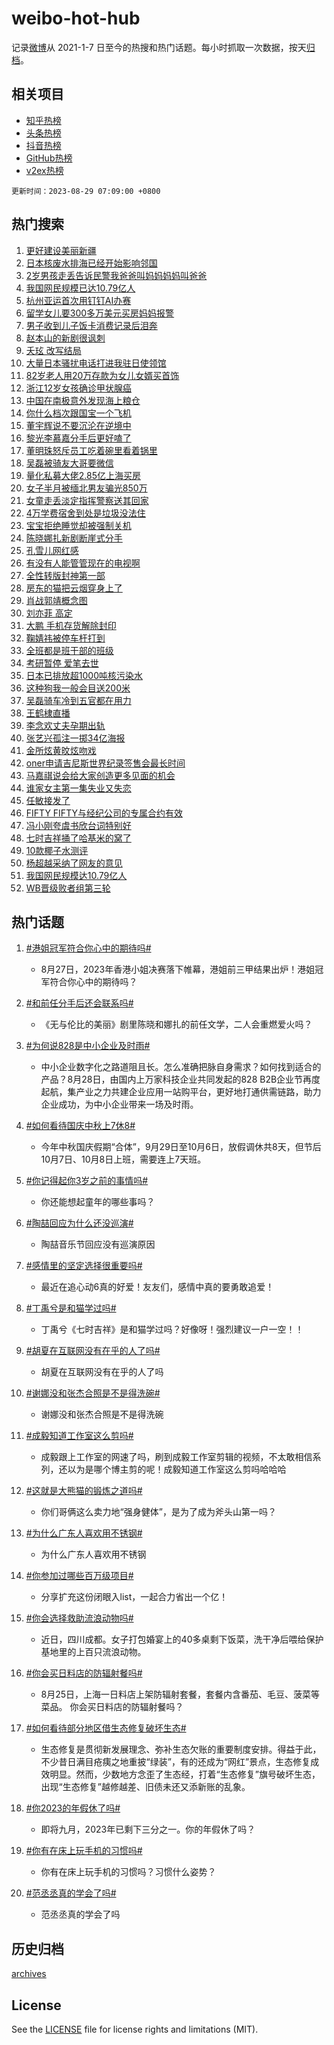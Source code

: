 # weibo-hot-hub

记录[微博](https://www.weibo.com)从 2021-1-7 日至今的热搜和热门话题。每小时抓取一次数据，按天[归档](archives)。

## 相关项目

- [知乎热榜](https://github.com/lonnyzhang423/zhihu-hot-hub)
- [头条热榜](https://github.com/lonnyzhang423/toutiao-hot-hub)
- [抖音热榜](https://github.com/lonnyzhang423/douyin-hot-hub)
- [GitHub热榜](https://github.com/lonnyzhang423/github-hot-hub)
- [v2ex热榜](https://github.com/lonnyzhang423/v2ex-hot-hub)


`更新时间：2023-08-29 07:09:00 +0800`

## 热门搜索

1. [更好建设美丽新疆](https://m.weibo.cn/search?containerid=100103type%3D1%26t%3D10%26q%3D%23%E6%9B%B4%E5%A5%BD%E5%BB%BA%E8%AE%BE%E7%BE%8E%E4%B8%BD%E6%96%B0%E7%96%86%23&stream_entry_id=51&isnewpage=1&extparam=seat%3D1%26pos%3D0%26c_type%3D51%26dgr%3D0%26cate%3D10103%26stream_entry_id%3D51%26filter_type%3Drealtimehot%26display_time%3D1693264139%26pre_seqid%3D16932641392670816583&luicode=10000011&lfid=106003type%253D25%2526t%253D3%2526disable_hot%253D1%2526filter_type%253Drealtimehot)
1. [日本核废水排海已经开始影响邻国](https://m.weibo.cn/search?containerid=100103type%3D1%26t%3D10%26q%3D%23%E6%97%A5%E6%9C%AC%E6%A0%B8%E5%BA%9F%E6%B0%B4%E6%8E%92%E6%B5%B7%E5%B7%B2%E7%BB%8F%E5%BC%80%E5%A7%8B%E5%BD%B1%E5%93%8D%E9%82%BB%E5%9B%BD%23&stream_entry_id=31&isnewpage=1&extparam=seat%3D1%26filter_type%3Drealtimehot%26c_type%3D31%26stream_entry_id%3D31%26pos%3D0%26realpos%3D1%26dgr%3D0%26band_rank%3D1%26lcate%3D5001%26flag%3D2%26q%3D%2523%25E6%2597%25A5%25E6%259C%25AC%25E6%25A0%25B8%25E5%25BA%259F%25E6%25B0%25B4%25E6%258E%2592%25E6%25B5%25B7%25E5%25B7%25B2%25E7%25BB%258F%25E5%25BC%2580%25E5%25A7%258B%25E5%25BD%25B1%25E5%2593%258D%25E9%2582%25BB%25E5%259B%25BD%2523%26cate%3D5001%26display_time%3D1693264139%26pre_seqid%3D16932641392670816583&luicode=10000011&lfid=106003type%253D25%2526t%253D3%2526disable_hot%253D1%2526filter_type%253Drealtimehot)
1. [2岁男孩走丢告诉民警我爸爸叫妈妈妈妈叫爸爸](https://m.weibo.cn/search?containerid=100103type%3D1%26t%3D10%26q%3D%232%E5%B2%81%E7%94%B7%E5%AD%A9%E8%B5%B0%E4%B8%A2%E5%91%8A%E8%AF%89%E6%B0%91%E8%AD%A6%E6%88%91%E7%88%B8%E7%88%B8%E5%8F%AB%E5%A6%88%E5%A6%88%E5%A6%88%E5%A6%88%E5%8F%AB%E7%88%B8%E7%88%B8%23&stream_entry_id=31&isnewpage=1&extparam=seat%3D1%26filter_type%3Drealtimehot%26c_type%3D31%26stream_entry_id%3D31%26pos%3D1%26realpos%3D2%26dgr%3D0%26band_rank%3D2%26lcate%3D5001%26flag%3D32768%26q%3D%25232%25E5%25B2%2581%25E7%2594%25B7%25E5%25AD%25A9%25E8%25B5%25B0%25E4%25B8%25A2%25E5%2591%258A%25E8%25AF%2589%25E6%25B0%2591%25E8%25AD%25A6%25E6%2588%2591%25E7%2588%25B8%25E7%2588%25B8%25E5%258F%25AB%25E5%25A6%2588%25E5%25A6%2588%25E5%25A6%2588%25E5%25A6%2588%25E5%258F%25AB%25E7%2588%25B8%25E7%2588%25B8%2523%26cate%3D5001%26display_time%3D1693264139%26pre_seqid%3D16932641392670816583&luicode=10000011&lfid=106003type%253D25%2526t%253D3%2526disable_hot%253D1%2526filter_type%253Drealtimehot)
1. [我国网民规模已达10.79亿人](https://m.weibo.cn/search?containerid=100103type%3D1%26t%3D10%26q%3D%23%E6%88%91%E5%9B%BD%E7%BD%91%E6%B0%91%E8%A7%84%E6%A8%A1%E5%B7%B2%E8%BE%BE10.79%E4%BA%BF%E4%BA%BA%23&stream_entry_id=31&isnewpage=1&extparam=seat%3D1%26filter_type%3Drealtimehot%26c_type%3D31%26stream_entry_id%3D31%26pos%3D2%26realpos%3D3%26dgr%3D0%26band_rank%3D3%26lcate%3D5001%26flag%3D0%26q%3D%2523%25E6%2588%2591%25E5%259B%25BD%25E7%25BD%2591%25E6%25B0%2591%25E8%25A7%2584%25E6%25A8%25A1%25E5%25B7%25B2%25E8%25BE%25BE10.79%25E4%25BA%25BF%25E4%25BA%25BA%2523%26cate%3D5001%26display_time%3D1693264139%26pre_seqid%3D16932641392670816583&luicode=10000011&lfid=106003type%253D25%2526t%253D3%2526disable_hot%253D1%2526filter_type%253Drealtimehot)
1. [杭州亚运首次用钉钉AI办赛](https://m.weibo.cn/search?containerid=100103type%3D1%26t%3D10%26q%3D%23%E6%9D%AD%E5%B7%9E%E4%BA%9A%E8%BF%90%E9%A6%96%E6%AC%A1%E7%94%A8%E9%92%89%E9%92%89AI%E5%8A%9E%E8%B5%9B%23&stream_entry_id=31&isnewpage=1&extparam=seat%3D1%26filter_type%3Drealtimehot%26adid%3D200772%26c_type%3D31%26stream_entry_id%3D31%26pos%3D3%26dgr%3D0%26q%3D%2523%25E6%259D%25AD%25E5%25B7%259E%25E4%25BA%259A%25E8%25BF%2590%25E9%25A6%2596%25E6%25AC%25A1%25E7%2594%25A8%25E9%2592%2589%25E9%2592%2589AI%25E5%258A%259E%25E8%25B5%259B%2523%26band_rank%3D4%26lcate%3D5001%26topic_ad%3D1%26is_ad_pos%3D1%26cate%3D5001%26display_time%3D1693264139%26pre_seqid%3D16932641392670816583&luicode=10000011&lfid=106003type%253D25%2526t%253D3%2526disable_hot%253D1%2526filter_type%253Drealtimehot)
1. [留学女儿要300多万美元买房妈妈报警](https://m.weibo.cn/search?containerid=100103type%3D1%26t%3D10%26q%3D%23%E7%95%99%E5%AD%A6%E5%A5%B3%E5%84%BF%E8%A6%81300%E5%A4%9A%E4%B8%87%E7%BE%8E%E5%85%83%E4%B9%B0%E6%88%BF%E5%A6%88%E5%A6%88%E6%8A%A5%E8%AD%A6%23&stream_entry_id=31&isnewpage=1&extparam=seat%3D1%26filter_type%3Drealtimehot%26c_type%3D31%26stream_entry_id%3D31%26pos%3D4%26realpos%3D4%26dgr%3D0%26band_rank%3D4%26lcate%3D5001%26flag%3D2%26q%3D%2523%25E7%2595%2599%25E5%25AD%25A6%25E5%25A5%25B3%25E5%2584%25BF%25E8%25A6%2581300%25E5%25A4%259A%25E4%25B8%2587%25E7%25BE%258E%25E5%2585%2583%25E4%25B9%25B0%25E6%2588%25BF%25E5%25A6%2588%25E5%25A6%2588%25E6%258A%25A5%25E8%25AD%25A6%2523%26cate%3D5001%26display_time%3D1693264139%26pre_seqid%3D16932641392670816583&luicode=10000011&lfid=106003type%253D25%2526t%253D3%2526disable_hot%253D1%2526filter_type%253Drealtimehot)
1. [男子收到儿子饭卡消费记录后泪奔](https://m.weibo.cn/search?containerid=100103type%3D1%26t%3D10%26q%3D%23%E7%94%B7%E5%AD%90%E6%94%B6%E5%88%B0%E5%84%BF%E5%AD%90%E9%A5%AD%E5%8D%A1%E6%B6%88%E8%B4%B9%E8%AE%B0%E5%BD%95%E5%90%8E%E6%B3%AA%E5%A5%94%23&stream_entry_id=31&isnewpage=1&extparam=seat%3D1%26filter_type%3Drealtimehot%26c_type%3D31%26stream_entry_id%3D31%26pos%3D5%26realpos%3D5%26dgr%3D0%26band_rank%3D5%26lcate%3D5001%26flag%3D32768%26q%3D%2523%25E7%2594%25B7%25E5%25AD%2590%25E6%2594%25B6%25E5%2588%25B0%25E5%2584%25BF%25E5%25AD%2590%25E9%25A5%25AD%25E5%258D%25A1%25E6%25B6%2588%25E8%25B4%25B9%25E8%25AE%25B0%25E5%25BD%2595%25E5%2590%258E%25E6%25B3%25AA%25E5%25A5%2594%2523%26cate%3D5001%26display_time%3D1693264139%26pre_seqid%3D16932641392670816583&luicode=10000011&lfid=106003type%253D25%2526t%253D3%2526disable_hot%253D1%2526filter_type%253Drealtimehot)
1. [赵本山的新剧很讽刺](https://m.weibo.cn/search?containerid=100103type%3D1%26t%3D10%26q%3D%23%E8%B5%B5%E6%9C%AC%E5%B1%B1%E7%9A%84%E6%96%B0%E5%89%A7%E5%BE%88%E8%AE%BD%E5%88%BA%23&stream_entry_id=31&isnewpage=1&extparam=seat%3D1%26filter_type%3Drealtimehot%26c_type%3D31%26stream_entry_id%3D31%26pos%3D6%26realpos%3D6%26dgr%3D0%26band_rank%3D6%26lcate%3D5001%26flag%3D2%26q%3D%2523%25E8%25B5%25B5%25E6%259C%25AC%25E5%25B1%25B1%25E7%259A%2584%25E6%2596%25B0%25E5%2589%25A7%25E5%25BE%2588%25E8%25AE%25BD%25E5%2588%25BA%2523%26cate%3D5001%26display_time%3D1693264139%26pre_seqid%3D16932641392670816583&luicode=10000011&lfid=106003type%253D25%2526t%253D3%2526disable_hot%253D1%2526filter_type%253Drealtimehot)
1. [夭玹 改写结局](https://m.weibo.cn/search?containerid=100103type%3D1%26t%3D10%26q%3D%E5%A4%AD%E7%8E%B9+%E6%94%B9%E5%86%99%E7%BB%93%E5%B1%80&stream_entry_id=31&isnewpage=1&extparam=seat%3D1%26filter_type%3Drealtimehot%26c_type%3D31%26stream_entry_id%3D31%26pos%3D7%26realpos%3D7%26dgr%3D0%26band_rank%3D7%26lcate%3D5001%26flag%3D2%26q%3D%25E5%25A4%25AD%25E7%258E%25B9%2520%25E6%2594%25B9%25E5%2586%2599%25E7%25BB%2593%25E5%25B1%2580%26cate%3D5001%26display_time%3D1693264139%26pre_seqid%3D16932641392670816583&luicode=10000011&lfid=106003type%253D25%2526t%253D3%2526disable_hot%253D1%2526filter_type%253Drealtimehot)
1. [大量日本骚扰电话打进我驻日使领馆](https://m.weibo.cn/search?containerid=100103type%3D1%26t%3D10%26q%3D%23%E5%A4%A7%E9%87%8F%E6%97%A5%E6%9C%AC%E9%AA%9A%E6%89%B0%E7%94%B5%E8%AF%9D%E6%89%93%E8%BF%9B%E6%88%91%E9%A9%BB%E6%97%A5%E4%BD%BF%E9%A2%86%E9%A6%86%23&stream_entry_id=31&isnewpage=1&extparam=seat%3D1%26filter_type%3Drealtimehot%26c_type%3D31%26stream_entry_id%3D31%26pos%3D8%26realpos%3D8%26dgr%3D0%26band_rank%3D8%26lcate%3D5001%26flag%3D16%26q%3D%2523%25E5%25A4%25A7%25E9%2587%258F%25E6%2597%25A5%25E6%259C%25AC%25E9%25AA%259A%25E6%2589%25B0%25E7%2594%25B5%25E8%25AF%259D%25E6%2589%2593%25E8%25BF%259B%25E6%2588%2591%25E9%25A9%25BB%25E6%2597%25A5%25E4%25BD%25BF%25E9%25A2%2586%25E9%25A6%2586%2523%26cate%3D5001%26display_time%3D1693264139%26pre_seqid%3D16932641392670816583&luicode=10000011&lfid=106003type%253D25%2526t%253D3%2526disable_hot%253D1%2526filter_type%253Drealtimehot)
1. [82岁老人用20万存款为女儿女婿买首饰](https://m.weibo.cn/search?containerid=100103type%3D1%26t%3D10%26q%3D%2382%E5%B2%81%E8%80%81%E4%BA%BA%E7%94%A820%E4%B8%87%E5%AD%98%E6%AC%BE%E4%B8%BA%E5%A5%B3%E5%84%BF%E5%A5%B3%E5%A9%BF%E4%B9%B0%E9%A6%96%E9%A5%B0%23&stream_entry_id=31&isnewpage=1&extparam=seat%3D1%26filter_type%3Drealtimehot%26c_type%3D31%26stream_entry_id%3D31%26pos%3D9%26realpos%3D9%26dgr%3D0%26band_rank%3D9%26lcate%3D5001%26flag%3D32768%26q%3D%252382%25E5%25B2%2581%25E8%2580%2581%25E4%25BA%25BA%25E7%2594%25A820%25E4%25B8%2587%25E5%25AD%2598%25E6%25AC%25BE%25E4%25B8%25BA%25E5%25A5%25B3%25E5%2584%25BF%25E5%25A5%25B3%25E5%25A9%25BF%25E4%25B9%25B0%25E9%25A6%2596%25E9%25A5%25B0%2523%26cate%3D5001%26display_time%3D1693264139%26pre_seqid%3D16932641392670816583&luicode=10000011&lfid=106003type%253D25%2526t%253D3%2526disable_hot%253D1%2526filter_type%253Drealtimehot)
1. [浙江12岁女孩确诊甲状腺癌](https://m.weibo.cn/search?containerid=100103type%3D1%26t%3D10%26q%3D%23%E6%B5%99%E6%B1%9F12%E5%B2%81%E5%A5%B3%E5%AD%A9%E7%A1%AE%E8%AF%8A%E7%94%B2%E7%8A%B6%E8%85%BA%E7%99%8C%23&stream_entry_id=31&isnewpage=1&extparam=seat%3D1%26filter_type%3Drealtimehot%26c_type%3D31%26stream_entry_id%3D31%26pos%3D10%26realpos%3D10%26dgr%3D0%26band_rank%3D10%26lcate%3D5001%26flag%3D0%26q%3D%2523%25E6%25B5%2599%25E6%25B1%259F12%25E5%25B2%2581%25E5%25A5%25B3%25E5%25AD%25A9%25E7%25A1%25AE%25E8%25AF%258A%25E7%2594%25B2%25E7%258A%25B6%25E8%2585%25BA%25E7%2599%258C%2523%26cate%3D5001%26display_time%3D1693264139%26pre_seqid%3D16932641392670816583&luicode=10000011&lfid=106003type%253D25%2526t%253D3%2526disable_hot%253D1%2526filter_type%253Drealtimehot)
1. [中国在南极意外发现海上粮仓](https://m.weibo.cn/search?containerid=100103type%3D1%26t%3D10%26q%3D%23%E4%B8%AD%E5%9B%BD%E5%9C%A8%E5%8D%97%E6%9E%81%E6%84%8F%E5%A4%96%E5%8F%91%E7%8E%B0%E6%B5%B7%E4%B8%8A%E7%B2%AE%E4%BB%93%23&stream_entry_id=31&isnewpage=1&extparam=seat%3D1%26filter_type%3Drealtimehot%26c_type%3D31%26stream_entry_id%3D31%26pos%3D11%26realpos%3D11%26dgr%3D0%26band_rank%3D11%26lcate%3D5001%26flag%3D0%26q%3D%2523%25E4%25B8%25AD%25E5%259B%25BD%25E5%259C%25A8%25E5%258D%2597%25E6%259E%2581%25E6%2584%258F%25E5%25A4%2596%25E5%258F%2591%25E7%258E%25B0%25E6%25B5%25B7%25E4%25B8%258A%25E7%25B2%25AE%25E4%25BB%2593%2523%26cate%3D5001%26display_time%3D1693264139%26pre_seqid%3D16932641392670816583&luicode=10000011&lfid=106003type%253D25%2526t%253D3%2526disable_hot%253D1%2526filter_type%253Drealtimehot)
1. [你什么档次跟国宝一个飞机](https://m.weibo.cn/search?containerid=100103type%3D1%26t%3D10%26q%3D%23%E4%BD%A0%E4%BB%80%E4%B9%88%E6%A1%A3%E6%AC%A1%E8%B7%9F%E5%9B%BD%E5%AE%9D%E4%B8%80%E4%B8%AA%E9%A3%9E%E6%9C%BA%23&stream_entry_id=31&isnewpage=1&extparam=seat%3D1%26filter_type%3Drealtimehot%26c_type%3D31%26stream_entry_id%3D31%26pos%3D12%26realpos%3D12%26dgr%3D0%26band_rank%3D12%26lcate%3D5001%26flag%3D32768%26q%3D%2523%25E4%25BD%25A0%25E4%25BB%2580%25E4%25B9%2588%25E6%25A1%25A3%25E6%25AC%25A1%25E8%25B7%259F%25E5%259B%25BD%25E5%25AE%259D%25E4%25B8%2580%25E4%25B8%25AA%25E9%25A3%259E%25E6%259C%25BA%2523%26cate%3D5001%26display_time%3D1693264139%26pre_seqid%3D16932641392670816583&luicode=10000011&lfid=106003type%253D25%2526t%253D3%2526disable_hot%253D1%2526filter_type%253Drealtimehot)
1. [董宇辉说不要沉沦在逆境中](https://m.weibo.cn/search?containerid=100103type%3D1%26t%3D10%26q%3D%E8%91%A3%E5%AE%87%E8%BE%89%E8%AF%B4%E4%B8%8D%E8%A6%81%E6%B2%89%E6%B2%A6%E5%9C%A8%E9%80%86%E5%A2%83%E4%B8%AD&stream_entry_id=31&isnewpage=1&extparam=seat%3D1%26filter_type%3Drealtimehot%26c_type%3D31%26stream_entry_id%3D31%26pos%3D13%26realpos%3D13%26dgr%3D0%26band_rank%3D13%26lcate%3D5001%26flag%3D0%26q%3D%25E8%2591%25A3%25E5%25AE%2587%25E8%25BE%2589%25E8%25AF%25B4%25E4%25B8%258D%25E8%25A6%2581%25E6%25B2%2589%25E6%25B2%25A6%25E5%259C%25A8%25E9%2580%2586%25E5%25A2%2583%25E4%25B8%25AD%26cate%3D5001%26display_time%3D1693264139%26pre_seqid%3D16932641392670816583&luicode=10000011&lfid=106003type%253D25%2526t%253D3%2526disable_hot%253D1%2526filter_type%253Drealtimehot)
1. [黎光李慕嘉分手后更好嗑了](https://m.weibo.cn/search?containerid=100103type%3D1%26t%3D10%26q%3D%23%E9%BB%8E%E5%85%89%E6%9D%8E%E6%85%95%E5%98%89%E5%88%86%E6%89%8B%E5%90%8E%E6%9B%B4%E5%A5%BD%E5%97%91%E4%BA%86%23&stream_entry_id=31&isnewpage=1&extparam=seat%3D1%26filter_type%3Drealtimehot%26c_type%3D31%26stream_entry_id%3D31%26pos%3D14%26realpos%3D14%26dgr%3D0%26band_rank%3D14%26lcate%3D5001%26flag%3D0%26q%3D%2523%25E9%25BB%258E%25E5%2585%2589%25E6%259D%258E%25E6%2585%2595%25E5%2598%2589%25E5%2588%2586%25E6%2589%258B%25E5%2590%258E%25E6%259B%25B4%25E5%25A5%25BD%25E5%2597%2591%25E4%25BA%2586%2523%26cate%3D5001%26display_time%3D1693264139%26pre_seqid%3D16932641392670816583&luicode=10000011&lfid=106003type%253D25%2526t%253D3%2526disable_hot%253D1%2526filter_type%253Drealtimehot)
1. [董明珠怒斥员工吃着碗里看着锅里](https://m.weibo.cn/search?containerid=100103type%3D1%26t%3D10%26q%3D%23%E8%91%A3%E6%98%8E%E7%8F%A0%E6%80%92%E6%96%A5%E5%91%98%E5%B7%A5%E5%90%83%E7%9D%80%E7%A2%97%E9%87%8C%E7%9C%8B%E7%9D%80%E9%94%85%E9%87%8C%23&stream_entry_id=31&isnewpage=1&extparam=seat%3D1%26filter_type%3Drealtimehot%26c_type%3D31%26stream_entry_id%3D31%26pos%3D15%26realpos%3D15%26dgr%3D0%26band_rank%3D15%26lcate%3D5001%26flag%3D0%26q%3D%2523%25E8%2591%25A3%25E6%2598%258E%25E7%258F%25A0%25E6%2580%2592%25E6%2596%25A5%25E5%2591%2598%25E5%25B7%25A5%25E5%2590%2583%25E7%259D%2580%25E7%25A2%2597%25E9%2587%258C%25E7%259C%258B%25E7%259D%2580%25E9%2594%2585%25E9%2587%258C%2523%26cate%3D5001%26display_time%3D1693264139%26pre_seqid%3D16932641392670816583&luicode=10000011&lfid=106003type%253D25%2526t%253D3%2526disable_hot%253D1%2526filter_type%253Drealtimehot)
1. [吴磊被骑友大哥要微信](https://m.weibo.cn/search?containerid=100103type%3D1%26t%3D10%26q%3D%23%E5%90%B4%E7%A3%8A%E8%A2%AB%E9%AA%91%E5%8F%8B%E5%A4%A7%E5%93%A5%E8%A6%81%E5%BE%AE%E4%BF%A1%23&stream_entry_id=31&isnewpage=1&extparam=seat%3D1%26filter_type%3Drealtimehot%26c_type%3D31%26stream_entry_id%3D31%26pos%3D16%26realpos%3D16%26dgr%3D0%26band_rank%3D16%26lcate%3D5001%26flag%3D0%26q%3D%2523%25E5%2590%25B4%25E7%25A3%258A%25E8%25A2%25AB%25E9%25AA%2591%25E5%258F%258B%25E5%25A4%25A7%25E5%2593%25A5%25E8%25A6%2581%25E5%25BE%25AE%25E4%25BF%25A1%2523%26cate%3D5001%26display_time%3D1693264139%26pre_seqid%3D16932641392670816583&luicode=10000011&lfid=106003type%253D25%2526t%253D3%2526disable_hot%253D1%2526filter_type%253Drealtimehot)
1. [量化私募大佬2.85亿上海买房](https://m.weibo.cn/search?containerid=100103type%3D1%26t%3D10%26q%3D%23%E9%87%8F%E5%8C%96%E7%A7%81%E5%8B%9F%E5%A4%A7%E4%BD%AC2.85%E4%BA%BF%E4%B8%8A%E6%B5%B7%E4%B9%B0%E6%88%BF%23&stream_entry_id=31&isnewpage=1&extparam=seat%3D1%26filter_type%3Drealtimehot%26c_type%3D31%26stream_entry_id%3D31%26pos%3D17%26realpos%3D17%26dgr%3D0%26band_rank%3D17%26lcate%3D5001%26flag%3D0%26q%3D%2523%25E9%2587%258F%25E5%258C%2596%25E7%25A7%2581%25E5%258B%259F%25E5%25A4%25A7%25E4%25BD%25AC2.85%25E4%25BA%25BF%25E4%25B8%258A%25E6%25B5%25B7%25E4%25B9%25B0%25E6%2588%25BF%2523%26cate%3D5001%26display_time%3D1693264139%26pre_seqid%3D16932641392670816583&luicode=10000011&lfid=106003type%253D25%2526t%253D3%2526disable_hot%253D1%2526filter_type%253Drealtimehot)
1. [女子半月被缅北男友骗光850万](https://m.weibo.cn/search?containerid=100103type%3D1%26t%3D10%26q%3D%23%E5%A5%B3%E5%AD%90%E5%8D%8A%E6%9C%88%E8%A2%AB%E7%BC%85%E5%8C%97%E7%94%B7%E5%8F%8B%E9%AA%97%E5%85%89850%E4%B8%87%23&stream_entry_id=31&isnewpage=1&extparam=seat%3D1%26filter_type%3Drealtimehot%26c_type%3D31%26stream_entry_id%3D31%26pos%3D18%26realpos%3D18%26dgr%3D0%26band_rank%3D18%26lcate%3D5001%26flag%3D0%26q%3D%2523%25E5%25A5%25B3%25E5%25AD%2590%25E5%258D%258A%25E6%259C%2588%25E8%25A2%25AB%25E7%25BC%2585%25E5%258C%2597%25E7%2594%25B7%25E5%258F%258B%25E9%25AA%2597%25E5%2585%2589850%25E4%25B8%2587%2523%26cate%3D5001%26display_time%3D1693264139%26pre_seqid%3D16932641392670816583&luicode=10000011&lfid=106003type%253D25%2526t%253D3%2526disable_hot%253D1%2526filter_type%253Drealtimehot)
1. [女童走丢淡定指挥警察送其回家](https://m.weibo.cn/search?containerid=100103type%3D1%26t%3D10%26q%3D%23%E5%A5%B3%E7%AB%A5%E8%B5%B0%E4%B8%A2%E6%B7%A1%E5%AE%9A%E6%8C%87%E6%8C%A5%E8%AD%A6%E5%AF%9F%E9%80%81%E5%85%B6%E5%9B%9E%E5%AE%B6%23&stream_entry_id=31&isnewpage=1&extparam=seat%3D1%26filter_type%3Drealtimehot%26c_type%3D31%26stream_entry_id%3D31%26pos%3D19%26realpos%3D19%26dgr%3D0%26band_rank%3D19%26lcate%3D5001%26flag%3D32768%26q%3D%2523%25E5%25A5%25B3%25E7%25AB%25A5%25E8%25B5%25B0%25E4%25B8%25A2%25E6%25B7%25A1%25E5%25AE%259A%25E6%258C%2587%25E6%258C%25A5%25E8%25AD%25A6%25E5%25AF%259F%25E9%2580%2581%25E5%2585%25B6%25E5%259B%259E%25E5%25AE%25B6%2523%26cate%3D5001%26display_time%3D1693264139%26pre_seqid%3D16932641392670816583&luicode=10000011&lfid=106003type%253D25%2526t%253D3%2526disable_hot%253D1%2526filter_type%253Drealtimehot)
1. [4万学费宿舍到处是垃圾没法住](https://m.weibo.cn/search?containerid=100103type%3D1%26t%3D10%26q%3D%234%E4%B8%87%E5%AD%A6%E8%B4%B9%E5%AE%BF%E8%88%8D%E5%88%B0%E5%A4%84%E6%98%AF%E5%9E%83%E5%9C%BE%E6%B2%A1%E6%B3%95%E4%BD%8F%23&stream_entry_id=31&isnewpage=1&extparam=seat%3D1%26filter_type%3Drealtimehot%26c_type%3D31%26stream_entry_id%3D31%26pos%3D20%26realpos%3D20%26dgr%3D0%26band_rank%3D20%26lcate%3D5001%26flag%3D0%26q%3D%25234%25E4%25B8%2587%25E5%25AD%25A6%25E8%25B4%25B9%25E5%25AE%25BF%25E8%2588%258D%25E5%2588%25B0%25E5%25A4%2584%25E6%2598%25AF%25E5%259E%2583%25E5%259C%25BE%25E6%25B2%25A1%25E6%25B3%2595%25E4%25BD%258F%2523%26cate%3D5001%26display_time%3D1693264139%26pre_seqid%3D16932641392670816583&luicode=10000011&lfid=106003type%253D25%2526t%253D3%2526disable_hot%253D1%2526filter_type%253Drealtimehot)
1. [宝宝拒绝睡觉却被强制关机](https://m.weibo.cn/search?containerid=100103type%3D1%26t%3D10%26q%3D%E5%AE%9D%E5%AE%9D%E6%8B%92%E7%BB%9D%E7%9D%A1%E8%A7%89%E5%8D%B4%E8%A2%AB%E5%BC%BA%E5%88%B6%E5%85%B3%E6%9C%BA&stream_entry_id=31&isnewpage=1&extparam=seat%3D1%26filter_type%3Drealtimehot%26c_type%3D31%26stream_entry_id%3D31%26pos%3D21%26realpos%3D21%26dgr%3D0%26band_rank%3D21%26lcate%3D5001%26flag%3D0%26q%3D%25E5%25AE%259D%25E5%25AE%259D%25E6%258B%2592%25E7%25BB%259D%25E7%259D%25A1%25E8%25A7%2589%25E5%258D%25B4%25E8%25A2%25AB%25E5%25BC%25BA%25E5%2588%25B6%25E5%2585%25B3%25E6%259C%25BA%26cate%3D5001%26display_time%3D1693264139%26pre_seqid%3D16932641392670816583&luicode=10000011&lfid=106003type%253D25%2526t%253D3%2526disable_hot%253D1%2526filter_type%253Drealtimehot)
1. [陈晓娜扎新剧断崖式分手](https://m.weibo.cn/search?containerid=100103type%3D1%26t%3D10%26q%3D%23%E9%99%88%E6%99%93%E5%A8%9C%E6%89%8E%E6%96%B0%E5%89%A7%E6%96%AD%E5%B4%96%E5%BC%8F%E5%88%86%E6%89%8B%23&stream_entry_id=31&isnewpage=1&extparam=seat%3D1%26filter_type%3Drealtimehot%26c_type%3D31%26stream_entry_id%3D31%26pos%3D22%26realpos%3D22%26dgr%3D0%26band_rank%3D22%26lcate%3D5001%26flag%3D1%26q%3D%2523%25E9%2599%2588%25E6%2599%2593%25E5%25A8%259C%25E6%2589%258E%25E6%2596%25B0%25E5%2589%25A7%25E6%2596%25AD%25E5%25B4%2596%25E5%25BC%258F%25E5%2588%2586%25E6%2589%258B%2523%26cate%3D5001%26display_time%3D1693264139%26pre_seqid%3D16932641392670816583&luicode=10000011&lfid=106003type%253D25%2526t%253D3%2526disable_hot%253D1%2526filter_type%253Drealtimehot)
1. [孔雪儿网红感](https://m.weibo.cn/search?containerid=100103type%3D1%26t%3D10%26q%3D%23%E5%AD%94%E9%9B%AA%E5%84%BF%E7%BD%91%E7%BA%A2%E6%84%9F%23&stream_entry_id=31&isnewpage=1&extparam=seat%3D1%26filter_type%3Drealtimehot%26c_type%3D31%26stream_entry_id%3D31%26pos%3D23%26realpos%3D23%26dgr%3D0%26band_rank%3D23%26lcate%3D5001%26flag%3D0%26q%3D%2523%25E5%25AD%2594%25E9%259B%25AA%25E5%2584%25BF%25E7%25BD%2591%25E7%25BA%25A2%25E6%2584%259F%2523%26cate%3D5001%26display_time%3D1693264139%26pre_seqid%3D16932641392670816583&luicode=10000011&lfid=106003type%253D25%2526t%253D3%2526disable_hot%253D1%2526filter_type%253Drealtimehot)
1. [有没有人能管管现在的电视啊](https://m.weibo.cn/search?containerid=100103type%3D1%26t%3D10%26q%3D%E6%9C%89%E6%B2%A1%E6%9C%89%E4%BA%BA%E8%83%BD%E7%AE%A1%E7%AE%A1%E7%8E%B0%E5%9C%A8%E7%9A%84%E7%94%B5%E8%A7%86%E5%95%8A&stream_entry_id=31&isnewpage=1&extparam=seat%3D1%26filter_type%3Drealtimehot%26c_type%3D31%26stream_entry_id%3D31%26pos%3D24%26realpos%3D24%26dgr%3D0%26band_rank%3D24%26lcate%3D5001%26flag%3D0%26q%3D%25E6%259C%2589%25E6%25B2%25A1%25E6%259C%2589%25E4%25BA%25BA%25E8%2583%25BD%25E7%25AE%25A1%25E7%25AE%25A1%25E7%258E%25B0%25E5%259C%25A8%25E7%259A%2584%25E7%2594%25B5%25E8%25A7%2586%25E5%2595%258A%26cate%3D5001%26display_time%3D1693264139%26pre_seqid%3D16932641392670816583&luicode=10000011&lfid=106003type%253D25%2526t%253D3%2526disable_hot%253D1%2526filter_type%253Drealtimehot)
1. [全性转版封神第一部](https://m.weibo.cn/search?containerid=100103type%3D1%26t%3D10%26q%3D%E5%85%A8%E6%80%A7%E8%BD%AC%E7%89%88%E5%B0%81%E7%A5%9E%E7%AC%AC%E4%B8%80%E9%83%A8&stream_entry_id=31&isnewpage=1&extparam=seat%3D1%26filter_type%3Drealtimehot%26c_type%3D31%26stream_entry_id%3D31%26pos%3D25%26realpos%3D25%26dgr%3D0%26band_rank%3D25%26lcate%3D5001%26flag%3D1%26q%3D%25E5%2585%25A8%25E6%2580%25A7%25E8%25BD%25AC%25E7%2589%2588%25E5%25B0%2581%25E7%25A5%259E%25E7%25AC%25AC%25E4%25B8%2580%25E9%2583%25A8%26cate%3D5001%26display_time%3D1693264139%26pre_seqid%3D16932641392670816583&luicode=10000011&lfid=106003type%253D25%2526t%253D3%2526disable_hot%253D1%2526filter_type%253Drealtimehot)
1. [房东的猫把云烟穿身上了](https://m.weibo.cn/search?containerid=100103type%3D1%26t%3D10%26q%3D%23%E6%88%BF%E4%B8%9C%E7%9A%84%E7%8C%AB%E6%8A%8A%E4%BA%91%E7%83%9F%E7%A9%BF%E8%BA%AB%E4%B8%8A%E4%BA%86%23&stream_entry_id=31&isnewpage=1&extparam=seat%3D1%26filter_type%3Drealtimehot%26c_type%3D31%26stream_entry_id%3D31%26pos%3D26%26realpos%3D26%26dgr%3D0%26band_rank%3D26%26lcate%3D5001%26flag%3D0%26q%3D%2523%25E6%2588%25BF%25E4%25B8%259C%25E7%259A%2584%25E7%258C%25AB%25E6%258A%258A%25E4%25BA%2591%25E7%2583%259F%25E7%25A9%25BF%25E8%25BA%25AB%25E4%25B8%258A%25E4%25BA%2586%2523%26cate%3D5001%26display_time%3D1693264139%26pre_seqid%3D16932641392670816583&luicode=10000011&lfid=106003type%253D25%2526t%253D3%2526disable_hot%253D1%2526filter_type%253Drealtimehot)
1. [肖战郭靖概念图](https://m.weibo.cn/search?containerid=100103type%3D1%26t%3D10%26q%3D%23%E8%82%96%E6%88%98%E9%83%AD%E9%9D%96%E6%A6%82%E5%BF%B5%E5%9B%BE%23&stream_entry_id=31&isnewpage=1&extparam=seat%3D1%26filter_type%3Drealtimehot%26c_type%3D31%26stream_entry_id%3D31%26pos%3D27%26realpos%3D27%26dgr%3D0%26band_rank%3D27%26lcate%3D5001%26flag%3D0%26q%3D%2523%25E8%2582%2596%25E6%2588%2598%25E9%2583%25AD%25E9%259D%2596%25E6%25A6%2582%25E5%25BF%25B5%25E5%259B%25BE%2523%26cate%3D5001%26display_time%3D1693264139%26pre_seqid%3D16932641392670816583&luicode=10000011&lfid=106003type%253D25%2526t%253D3%2526disable_hot%253D1%2526filter_type%253Drealtimehot)
1. [刘亦菲 高定](https://m.weibo.cn/search?containerid=100103type%3D1%26t%3D10%26q%3D%E5%88%98%E4%BA%A6%E8%8F%B2+%E9%AB%98%E5%AE%9A&stream_entry_id=31&isnewpage=1&extparam=seat%3D1%26filter_type%3Drealtimehot%26c_type%3D31%26stream_entry_id%3D31%26pos%3D28%26realpos%3D28%26dgr%3D0%26band_rank%3D28%26lcate%3D5001%26flag%3D0%26q%3D%25E5%2588%2598%25E4%25BA%25A6%25E8%258F%25B2%2520%25E9%25AB%2598%25E5%25AE%259A%26cate%3D5001%26display_time%3D1693264139%26pre_seqid%3D16932641392670816583&luicode=10000011&lfid=106003type%253D25%2526t%253D3%2526disable_hot%253D1%2526filter_type%253Drealtimehot)
1. [大鹏 手机存货解除封印](https://m.weibo.cn/search?containerid=100103type%3D1%26t%3D10%26q%3D%E5%A4%A7%E9%B9%8F+%E6%89%8B%E6%9C%BA%E5%AD%98%E8%B4%A7%E8%A7%A3%E9%99%A4%E5%B0%81%E5%8D%B0&stream_entry_id=31&isnewpage=1&extparam=seat%3D1%26filter_type%3Drealtimehot%26c_type%3D31%26stream_entry_id%3D31%26pos%3D29%26realpos%3D29%26dgr%3D0%26band_rank%3D29%26lcate%3D5001%26flag%3D0%26q%3D%25E5%25A4%25A7%25E9%25B9%258F%2520%25E6%2589%258B%25E6%259C%25BA%25E5%25AD%2598%25E8%25B4%25A7%25E8%25A7%25A3%25E9%2599%25A4%25E5%25B0%2581%25E5%258D%25B0%26cate%3D5001%26display_time%3D1693264139%26pre_seqid%3D16932641392670816583&luicode=10000011&lfid=106003type%253D25%2526t%253D3%2526disable_hot%253D1%2526filter_type%253Drealtimehot)
1. [鞠婧祎被停车杆打到](https://m.weibo.cn/search?containerid=100103type%3D1%26t%3D10%26q%3D%23%E9%9E%A0%E5%A9%A7%E7%A5%8E%E8%A2%AB%E5%81%9C%E8%BD%A6%E6%9D%86%E6%89%93%E5%88%B0%23&stream_entry_id=31&isnewpage=1&extparam=seat%3D1%26filter_type%3Drealtimehot%26c_type%3D31%26stream_entry_id%3D31%26pos%3D30%26realpos%3D30%26dgr%3D0%26band_rank%3D30%26lcate%3D5001%26flag%3D0%26q%3D%2523%25E9%259E%25A0%25E5%25A9%25A7%25E7%25A5%258E%25E8%25A2%25AB%25E5%2581%259C%25E8%25BD%25A6%25E6%259D%2586%25E6%2589%2593%25E5%2588%25B0%2523%26cate%3D5001%26display_time%3D1693264139%26pre_seqid%3D16932641392670816583&luicode=10000011&lfid=106003type%253D25%2526t%253D3%2526disable_hot%253D1%2526filter_type%253Drealtimehot)
1. [全班都是班干部的班级](https://m.weibo.cn/search?containerid=100103type%3D1%26t%3D10%26q%3D%E5%85%A8%E7%8F%AD%E9%83%BD%E6%98%AF%E7%8F%AD%E5%B9%B2%E9%83%A8%E7%9A%84%E7%8F%AD%E7%BA%A7&stream_entry_id=31&isnewpage=1&extparam=seat%3D1%26filter_type%3Drealtimehot%26c_type%3D31%26stream_entry_id%3D31%26pos%3D31%26realpos%3D31%26dgr%3D0%26band_rank%3D31%26lcate%3D5001%26flag%3D1%26q%3D%25E5%2585%25A8%25E7%258F%25AD%25E9%2583%25BD%25E6%2598%25AF%25E7%258F%25AD%25E5%25B9%25B2%25E9%2583%25A8%25E7%259A%2584%25E7%258F%25AD%25E7%25BA%25A7%26cate%3D5001%26display_time%3D1693264139%26pre_seqid%3D16932641392670816583&luicode=10000011&lfid=106003type%253D25%2526t%253D3%2526disable_hot%253D1%2526filter_type%253Drealtimehot)
1. [考研暂停 爱笔去世](https://m.weibo.cn/search?containerid=100103type%3D1%26t%3D10%26q%3D%E8%80%83%E7%A0%94%E6%9A%82%E5%81%9C+%E7%88%B1%E7%AC%94%E5%8E%BB%E4%B8%96&stream_entry_id=31&isnewpage=1&extparam=seat%3D1%26filter_type%3Drealtimehot%26c_type%3D31%26stream_entry_id%3D31%26pos%3D32%26realpos%3D32%26dgr%3D0%26band_rank%3D32%26lcate%3D5001%26flag%3D0%26q%3D%25E8%2580%2583%25E7%25A0%2594%25E6%259A%2582%25E5%2581%259C%2520%25E7%2588%25B1%25E7%25AC%2594%25E5%258E%25BB%25E4%25B8%2596%26cate%3D5001%26display_time%3D1693264139%26pre_seqid%3D16932641392670816583&luicode=10000011&lfid=106003type%253D25%2526t%253D3%2526disable_hot%253D1%2526filter_type%253Drealtimehot)
1. [日本已排放超1000吨核污染水](https://m.weibo.cn/search?containerid=100103type%3D1%26t%3D10%26q%3D%23%E6%97%A5%E6%9C%AC%E5%B7%B2%E6%8E%92%E6%94%BE%E8%B6%851000%E5%90%A8%E6%A0%B8%E6%B1%A1%E6%9F%93%E6%B0%B4%23&stream_entry_id=31&isnewpage=1&extparam=seat%3D1%26filter_type%3Drealtimehot%26c_type%3D31%26stream_entry_id%3D31%26pos%3D33%26realpos%3D33%26dgr%3D0%26band_rank%3D33%26lcate%3D5001%26flag%3D0%26q%3D%2523%25E6%2597%25A5%25E6%259C%25AC%25E5%25B7%25B2%25E6%258E%2592%25E6%2594%25BE%25E8%25B6%25851000%25E5%2590%25A8%25E6%25A0%25B8%25E6%25B1%25A1%25E6%259F%2593%25E6%25B0%25B4%2523%26cate%3D5001%26display_time%3D1693264139%26pre_seqid%3D16932641392670816583&luicode=10000011&lfid=106003type%253D25%2526t%253D3%2526disable_hot%253D1%2526filter_type%253Drealtimehot)
1. [这种狗我一般会目送200米](https://m.weibo.cn/search?containerid=100103type%3D1%26t%3D10%26q%3D%E8%BF%99%E7%A7%8D%E7%8B%97%E6%88%91%E4%B8%80%E8%88%AC%E4%BC%9A%E7%9B%AE%E9%80%81200%E7%B1%B3&stream_entry_id=31&isnewpage=1&extparam=seat%3D1%26filter_type%3Drealtimehot%26c_type%3D31%26stream_entry_id%3D31%26pos%3D34%26realpos%3D34%26dgr%3D0%26band_rank%3D34%26lcate%3D5001%26flag%3D0%26q%3D%25E8%25BF%2599%25E7%25A7%258D%25E7%258B%2597%25E6%2588%2591%25E4%25B8%2580%25E8%2588%25AC%25E4%25BC%259A%25E7%259B%25AE%25E9%2580%2581200%25E7%25B1%25B3%26cate%3D5001%26display_time%3D1693264139%26pre_seqid%3D16932641392670816583&luicode=10000011&lfid=106003type%253D25%2526t%253D3%2526disable_hot%253D1%2526filter_type%253Drealtimehot)
1. [吴磊骑车冷到五官都在用力](https://m.weibo.cn/search?containerid=100103type%3D1%26t%3D10%26q%3D%23%E5%90%B4%E7%A3%8A%E9%AA%91%E8%BD%A6%E5%86%B7%E5%88%B0%E4%BA%94%E5%AE%98%E9%83%BD%E5%9C%A8%E7%94%A8%E5%8A%9B%23&stream_entry_id=31&isnewpage=1&extparam=seat%3D1%26filter_type%3Drealtimehot%26c_type%3D31%26stream_entry_id%3D31%26pos%3D35%26realpos%3D35%26dgr%3D0%26band_rank%3D35%26lcate%3D5001%26flag%3D0%26q%3D%2523%25E5%2590%25B4%25E7%25A3%258A%25E9%25AA%2591%25E8%25BD%25A6%25E5%2586%25B7%25E5%2588%25B0%25E4%25BA%2594%25E5%25AE%2598%25E9%2583%25BD%25E5%259C%25A8%25E7%2594%25A8%25E5%258A%259B%2523%26cate%3D5001%26display_time%3D1693264139%26pre_seqid%3D16932641392670816583&luicode=10000011&lfid=106003type%253D25%2526t%253D3%2526disable_hot%253D1%2526filter_type%253Drealtimehot)
1. [王鹤棣直播](https://m.weibo.cn/search?containerid=100103type%3D1%26t%3D10%26q%3D%E7%8E%8B%E9%B9%A4%E6%A3%A3%E7%9B%B4%E6%92%AD&stream_entry_id=31&isnewpage=1&extparam=seat%3D1%26filter_type%3Drealtimehot%26c_type%3D31%26stream_entry_id%3D31%26pos%3D36%26realpos%3D36%26dgr%3D0%26band_rank%3D36%26lcate%3D5001%26flag%3D0%26q%3D%25E7%258E%258B%25E9%25B9%25A4%25E6%25A3%25A3%25E7%259B%25B4%25E6%2592%25AD%26cate%3D5001%26display_time%3D1693264139%26pre_seqid%3D16932641392670816583&luicode=10000011&lfid=106003type%253D25%2526t%253D3%2526disable_hot%253D1%2526filter_type%253Drealtimehot)
1. [李念欢丈夫孕期出轨](https://m.weibo.cn/search?containerid=100103type%3D1%26t%3D10%26q%3D%23%E6%9D%8E%E5%BF%B5%E6%AC%A2%E4%B8%88%E5%A4%AB%E5%AD%95%E6%9C%9F%E5%87%BA%E8%BD%A8%23&stream_entry_id=31&isnewpage=1&extparam=seat%3D1%26filter_type%3Drealtimehot%26c_type%3D31%26stream_entry_id%3D31%26pos%3D37%26realpos%3D37%26dgr%3D0%26band_rank%3D37%26lcate%3D5001%26flag%3D0%26q%3D%2523%25E6%259D%258E%25E5%25BF%25B5%25E6%25AC%25A2%25E4%25B8%2588%25E5%25A4%25AB%25E5%25AD%2595%25E6%259C%259F%25E5%2587%25BA%25E8%25BD%25A8%2523%26cate%3D5001%26display_time%3D1693264139%26pre_seqid%3D16932641392670816583&luicode=10000011&lfid=106003type%253D25%2526t%253D3%2526disable_hot%253D1%2526filter_type%253Drealtimehot)
1. [张艺兴孤注一掷34亿海报](https://m.weibo.cn/search?containerid=100103type%3D1%26t%3D10%26q%3D%23%E5%BC%A0%E8%89%BA%E5%85%B4%E5%AD%A4%E6%B3%A8%E4%B8%80%E6%8E%B734%E4%BA%BF%E6%B5%B7%E6%8A%A5%23&stream_entry_id=31&isnewpage=1&extparam=seat%3D1%26filter_type%3Drealtimehot%26c_type%3D31%26stream_entry_id%3D31%26pos%3D38%26realpos%3D38%26dgr%3D0%26band_rank%3D38%26lcate%3D5001%26flag%3D0%26q%3D%2523%25E5%25BC%25A0%25E8%2589%25BA%25E5%2585%25B4%25E5%25AD%25A4%25E6%25B3%25A8%25E4%25B8%2580%25E6%258E%25B734%25E4%25BA%25BF%25E6%25B5%25B7%25E6%258A%25A5%2523%26cate%3D5001%26display_time%3D1693264139%26pre_seqid%3D16932641392670816583&luicode=10000011&lfid=106003type%253D25%2526t%253D3%2526disable_hot%253D1%2526filter_type%253Drealtimehot)
1. [金所炫黄旼炫吻戏](https://m.weibo.cn/search?containerid=100103type%3D1%26t%3D10%26q%3D%23%E9%87%91%E6%89%80%E7%82%AB%E9%BB%84%E6%97%BC%E7%82%AB%E5%90%BB%E6%88%8F%23&stream_entry_id=31&isnewpage=1&extparam=seat%3D1%26filter_type%3Drealtimehot%26c_type%3D31%26stream_entry_id%3D31%26pos%3D39%26realpos%3D39%26dgr%3D0%26band_rank%3D39%26lcate%3D5001%26flag%3D0%26q%3D%2523%25E9%2587%2591%25E6%2589%2580%25E7%2582%25AB%25E9%25BB%2584%25E6%2597%25BC%25E7%2582%25AB%25E5%2590%25BB%25E6%2588%258F%2523%26cate%3D5001%26display_time%3D1693264139%26pre_seqid%3D16932641392670816583&luicode=10000011&lfid=106003type%253D25%2526t%253D3%2526disable_hot%253D1%2526filter_type%253Drealtimehot)
1. [oner申请吉尼斯世界纪录签售会最长时间](https://m.weibo.cn/search?containerid=100103type%3D1%26t%3D10%26q%3D%23oner%E7%94%B3%E8%AF%B7%E5%90%89%E5%B0%BC%E6%96%AF%E4%B8%96%E7%95%8C%E7%BA%AA%E5%BD%95%E7%AD%BE%E5%94%AE%E4%BC%9A%E6%9C%80%E9%95%BF%E6%97%B6%E9%97%B4%23&stream_entry_id=31&isnewpage=1&extparam=seat%3D1%26filter_type%3Drealtimehot%26c_type%3D31%26stream_entry_id%3D31%26pos%3D40%26realpos%3D40%26dgr%3D0%26band_rank%3D40%26lcate%3D5001%26flag%3D0%26q%3D%2523oner%25E7%2594%25B3%25E8%25AF%25B7%25E5%2590%2589%25E5%25B0%25BC%25E6%2596%25AF%25E4%25B8%2596%25E7%2595%258C%25E7%25BA%25AA%25E5%25BD%2595%25E7%25AD%25BE%25E5%2594%25AE%25E4%25BC%259A%25E6%259C%2580%25E9%2595%25BF%25E6%2597%25B6%25E9%2597%25B4%2523%26cate%3D5001%26display_time%3D1693264139%26pre_seqid%3D16932641392670816583&luicode=10000011&lfid=106003type%253D25%2526t%253D3%2526disable_hot%253D1%2526filter_type%253Drealtimehot)
1. [马嘉祺说会给大家创造更多见面的机会](https://m.weibo.cn/search?containerid=100103type%3D1%26t%3D10%26q%3D%E9%A9%AC%E5%98%89%E7%A5%BA%E8%AF%B4%E4%BC%9A%E7%BB%99%E5%A4%A7%E5%AE%B6%E5%88%9B%E9%80%A0%E6%9B%B4%E5%A4%9A%E8%A7%81%E9%9D%A2%E7%9A%84%E6%9C%BA%E4%BC%9A&stream_entry_id=31&isnewpage=1&extparam=seat%3D1%26filter_type%3Drealtimehot%26c_type%3D31%26stream_entry_id%3D31%26pos%3D41%26realpos%3D41%26dgr%3D0%26band_rank%3D41%26lcate%3D5001%26flag%3D0%26q%3D%25E9%25A9%25AC%25E5%2598%2589%25E7%25A5%25BA%25E8%25AF%25B4%25E4%25BC%259A%25E7%25BB%2599%25E5%25A4%25A7%25E5%25AE%25B6%25E5%2588%259B%25E9%2580%25A0%25E6%259B%25B4%25E5%25A4%259A%25E8%25A7%2581%25E9%259D%25A2%25E7%259A%2584%25E6%259C%25BA%25E4%25BC%259A%26cate%3D5001%26display_time%3D1693264139%26pre_seqid%3D16932641392670816583&luicode=10000011&lfid=106003type%253D25%2526t%253D3%2526disable_hot%253D1%2526filter_type%253Drealtimehot)
1. [谁家女主第一集失业又失恋](https://m.weibo.cn/search?containerid=100103type%3D1%26t%3D10%26q%3D%23%E8%B0%81%E5%AE%B6%E5%A5%B3%E4%B8%BB%E7%AC%AC%E4%B8%80%E9%9B%86%E5%A4%B1%E4%B8%9A%E5%8F%88%E5%A4%B1%E6%81%8B%23&stream_entry_id=31&isnewpage=1&extparam=seat%3D1%26filter_type%3Drealtimehot%26c_type%3D31%26stream_entry_id%3D31%26pos%3D42%26realpos%3D42%26dgr%3D0%26band_rank%3D42%26lcate%3D5001%26flag%3D0%26q%3D%2523%25E8%25B0%2581%25E5%25AE%25B6%25E5%25A5%25B3%25E4%25B8%25BB%25E7%25AC%25AC%25E4%25B8%2580%25E9%259B%2586%25E5%25A4%25B1%25E4%25B8%259A%25E5%258F%2588%25E5%25A4%25B1%25E6%2581%258B%2523%26cate%3D5001%26display_time%3D1693264139%26pre_seqid%3D16932641392670816583&luicode=10000011&lfid=106003type%253D25%2526t%253D3%2526disable_hot%253D1%2526filter_type%253Drealtimehot)
1. [任敏接发了](https://m.weibo.cn/search?containerid=100103type%3D1%26t%3D10%26q%3D%23%E4%BB%BB%E6%95%8F%E6%8E%A5%E5%8F%91%E4%BA%86%23&stream_entry_id=31&isnewpage=1&extparam=seat%3D1%26filter_type%3Drealtimehot%26c_type%3D31%26stream_entry_id%3D31%26pos%3D43%26realpos%3D43%26dgr%3D0%26band_rank%3D43%26lcate%3D5001%26flag%3D0%26q%3D%2523%25E4%25BB%25BB%25E6%2595%258F%25E6%258E%25A5%25E5%258F%2591%25E4%25BA%2586%2523%26cate%3D5001%26display_time%3D1693264139%26pre_seqid%3D16932641392670816583&luicode=10000011&lfid=106003type%253D25%2526t%253D3%2526disable_hot%253D1%2526filter_type%253Drealtimehot)
1. [FIFTY FIFTY与经纪公司的专属合约有效](https://m.weibo.cn/search?containerid=100103type%3D1%26t%3D10%26q%3DFIFTY+FIFTY%E4%B8%8E%E7%BB%8F%E7%BA%AA%E5%85%AC%E5%8F%B8%E7%9A%84%E4%B8%93%E5%B1%9E%E5%90%88%E7%BA%A6%E6%9C%89%E6%95%88&stream_entry_id=31&isnewpage=1&extparam=seat%3D1%26filter_type%3Drealtimehot%26c_type%3D31%26stream_entry_id%3D31%26pos%3D44%26realpos%3D44%26dgr%3D0%26band_rank%3D44%26lcate%3D5001%26flag%3D0%26q%3DFIFTY%2520FIFTY%25E4%25B8%258E%25E7%25BB%258F%25E7%25BA%25AA%25E5%2585%25AC%25E5%258F%25B8%25E7%259A%2584%25E4%25B8%2593%25E5%25B1%259E%25E5%2590%2588%25E7%25BA%25A6%25E6%259C%2589%25E6%2595%2588%26cate%3D5001%26display_time%3D1693264139%26pre_seqid%3D16932641392670816583&luicode=10000011&lfid=106003type%253D25%2526t%253D3%2526disable_hot%253D1%2526filter_type%253Drealtimehot)
1. [冯小刚夸虞书欣台词特别好](https://m.weibo.cn/search?containerid=100103type%3D1%26t%3D10%26q%3D%23%E5%86%AF%E5%B0%8F%E5%88%9A%E5%A4%B8%E8%99%9E%E4%B9%A6%E6%AC%A3%E5%8F%B0%E8%AF%8D%E7%89%B9%E5%88%AB%E5%A5%BD%23&stream_entry_id=31&isnewpage=1&extparam=seat%3D1%26filter_type%3Drealtimehot%26c_type%3D31%26stream_entry_id%3D31%26pos%3D45%26realpos%3D45%26dgr%3D0%26band_rank%3D45%26lcate%3D5001%26flag%3D0%26q%3D%2523%25E5%2586%25AF%25E5%25B0%258F%25E5%2588%259A%25E5%25A4%25B8%25E8%2599%259E%25E4%25B9%25A6%25E6%25AC%25A3%25E5%258F%25B0%25E8%25AF%258D%25E7%2589%25B9%25E5%2588%25AB%25E5%25A5%25BD%2523%26cate%3D5001%26display_time%3D1693264139%26pre_seqid%3D16932641392670816583&luicode=10000011&lfid=106003type%253D25%2526t%253D3%2526disable_hot%253D1%2526filter_type%253Drealtimehot)
1. [七时吉祥捅了哈基米的窝了](https://m.weibo.cn/search?containerid=100103type%3D1%26t%3D10%26q%3D%23%E4%B8%83%E6%97%B6%E5%90%89%E7%A5%A5%E6%8D%85%E4%BA%86%E5%93%88%E5%9F%BA%E7%B1%B3%E7%9A%84%E7%AA%9D%E4%BA%86%23&stream_entry_id=31&isnewpage=1&extparam=seat%3D1%26filter_type%3Drealtimehot%26c_type%3D31%26stream_entry_id%3D31%26pos%3D46%26realpos%3D46%26dgr%3D0%26band_rank%3D46%26lcate%3D5001%26flag%3D1%26q%3D%2523%25E4%25B8%2583%25E6%2597%25B6%25E5%2590%2589%25E7%25A5%25A5%25E6%258D%2585%25E4%25BA%2586%25E5%2593%2588%25E5%259F%25BA%25E7%25B1%25B3%25E7%259A%2584%25E7%25AA%259D%25E4%25BA%2586%2523%26cate%3D5001%26display_time%3D1693264139%26pre_seqid%3D16932641392670816583&luicode=10000011&lfid=106003type%253D25%2526t%253D3%2526disable_hot%253D1%2526filter_type%253Drealtimehot)
1. [10款椰子水测评](https://m.weibo.cn/search?containerid=100103type%3D1%26t%3D10%26q%3D10%E6%AC%BE%E6%A4%B0%E5%AD%90%E6%B0%B4%E6%B5%8B%E8%AF%84&stream_entry_id=31&isnewpage=1&extparam=seat%3D1%26filter_type%3Drealtimehot%26c_type%3D31%26stream_entry_id%3D31%26pos%3D47%26realpos%3D47%26dgr%3D0%26band_rank%3D47%26lcate%3D5001%26flag%3D0%26q%3D10%25E6%25AC%25BE%25E6%25A4%25B0%25E5%25AD%2590%25E6%25B0%25B4%25E6%25B5%258B%25E8%25AF%2584%26cate%3D5001%26display_time%3D1693264139%26pre_seqid%3D16932641392670816583&luicode=10000011&lfid=106003type%253D25%2526t%253D3%2526disable_hot%253D1%2526filter_type%253Drealtimehot)
1. [杨超越采纳了网友的意见](https://m.weibo.cn/search?containerid=100103type%3D1%26t%3D10%26q%3D%23%E6%9D%A8%E8%B6%85%E8%B6%8A%E9%87%87%E7%BA%B3%E4%BA%86%E7%BD%91%E5%8F%8B%E7%9A%84%E6%84%8F%E8%A7%81%23&stream_entry_id=31&isnewpage=1&extparam=seat%3D1%26filter_type%3Drealtimehot%26c_type%3D31%26stream_entry_id%3D31%26pos%3D48%26realpos%3D48%26dgr%3D0%26band_rank%3D48%26lcate%3D5001%26flag%3D0%26q%3D%2523%25E6%259D%25A8%25E8%25B6%2585%25E8%25B6%258A%25E9%2587%2587%25E7%25BA%25B3%25E4%25BA%2586%25E7%25BD%2591%25E5%258F%258B%25E7%259A%2584%25E6%2584%258F%25E8%25A7%2581%2523%26cate%3D5001%26display_time%3D1693264139%26pre_seqid%3D16932641392670816583&luicode=10000011&lfid=106003type%253D25%2526t%253D3%2526disable_hot%253D1%2526filter_type%253Drealtimehot)
1. [我国网民规模达10.79亿人](https://m.weibo.cn/search?containerid=100103type%3D1%26t%3D10%26q%3D%23%E6%88%91%E5%9B%BD%E7%BD%91%E6%B0%91%E8%A7%84%E6%A8%A1%E8%BE%BE10.79%E4%BA%BF%E4%BA%BA%23&stream_entry_id=31&isnewpage=1&extparam=seat%3D1%26filter_type%3Drealtimehot%26c_type%3D31%26stream_entry_id%3D31%26pos%3D49%26realpos%3D49%26dgr%3D0%26band_rank%3D49%26lcate%3D5001%26flag%3D0%26q%3D%2523%25E6%2588%2591%25E5%259B%25BD%25E7%25BD%2591%25E6%25B0%2591%25E8%25A7%2584%25E6%25A8%25A1%25E8%25BE%25BE10.79%25E4%25BA%25BF%25E4%25BA%25BA%2523%26cate%3D5001%26display_time%3D1693264139%26pre_seqid%3D16932641392670816583&luicode=10000011&lfid=106003type%253D25%2526t%253D3%2526disable_hot%253D1%2526filter_type%253Drealtimehot)
1. [WB晋级败者组第三轮](https://m.weibo.cn/search?containerid=100103type%3D1%26t%3D10%26q%3D%23WB%E6%99%8B%E7%BA%A7%E8%B4%A5%E8%80%85%E7%BB%84%E7%AC%AC%E4%B8%89%E8%BD%AE%23&stream_entry_id=31&isnewpage=1&extparam=seat%3D1%26filter_type%3Drealtimehot%26c_type%3D31%26stream_entry_id%3D31%26pos%3D50%26realpos%3D50%26dgr%3D0%26band_rank%3D50%26lcate%3D5001%26flag%3D0%26q%3D%2523WB%25E6%2599%258B%25E7%25BA%25A7%25E8%25B4%25A5%25E8%2580%2585%25E7%25BB%2584%25E7%25AC%25AC%25E4%25B8%2589%25E8%25BD%25AE%2523%26cate%3D5001%26display_time%3D1693264139%26pre_seqid%3D16932641392670816583&luicode=10000011&lfid=106003type%253D25%2526t%253D3%2526disable_hot%253D1%2526filter_type%253Drealtimehot)

## 热门话题

1. [#港姐冠军符合你心中的期待吗#](https://m.weibo.cn/search?containerid=231522type%3D1%26t%3D10%26q%3D%23%E6%B8%AF%E5%A7%90%E5%86%A0%E5%86%9B%E7%AC%A6%E5%90%88%E4%BD%A0%E5%BF%83%E4%B8%AD%E7%9A%84%E6%9C%9F%E5%BE%85%E5%90%97%23&stream_entry_id=128&isnewpage=1&extparam=seat%3D1%26lcate%3D5004%26unitid%3D1693192890035%26c_type%3D128%26pos%3D1-0-0%26dgr%3D0%26cate%3D5004%26display_time%3D1693264140%26pre_seqid%3D169326414061206471197&luicode=10000011&lfid=231648_-_4)
    - 8月27日，2023年香港小姐决赛落下帷幕，港姐前三甲结果出炉！港姐冠军符合你心中的期待吗？

1. [#和前任分手后还会联系吗#](https://m.weibo.cn/search?containerid=231522type%3D1%26t%3D10%26q%3D%23%E5%92%8C%E5%89%8D%E4%BB%BB%E5%88%86%E6%89%8B%E5%90%8E%E8%BF%98%E4%BC%9A%E8%81%94%E7%B3%BB%E5%90%97%23&stream_entry_id=128&isnewpage=1&extparam=seat%3D1%26lcate%3D5004%26unitid%3D1693098711106%26c_type%3D128%26pos%3D1-0-1%26dgr%3D0%26cate%3D5004%26display_time%3D1693264140%26pre_seqid%3D169326414061206471197&luicode=10000011&lfid=231648_-_4)
    - 《无与伦比的美丽》剧里陈晓和娜扎的前任文学，二人会重燃爱火吗？

1. [#为何说828是中小企业及时雨#](https://m.weibo.cn/search?containerid=231522type%3D1%26t%3D10%26q%3D%23%E4%B8%BA%E4%BD%95%E8%AF%B4828%E6%98%AF%E4%B8%AD%E5%B0%8F%E4%BC%81%E4%B8%9A%E5%8F%8A%E6%97%B6%E9%9B%A8%23&stream_entry_id=128&isnewpage=1&extparam=seat%3D1%26lcate%3D5004%26unitid%3D1693195584390%26c_type%3D128%26pos%3D1-0-2%26dgr%3D0%26cate%3D5004%26display_time%3D1693264140%26pre_seqid%3D169326414061206471197&luicode=10000011&lfid=231648_-_4)
    - 中小企业数字化之路道阻且长。怎么准确把脉自身需求？如何找到适合的产品？8月28日，由国内上万家科技企业共同发起的828 B2B企业节再度起航，集产业之力共建企业应用一站购平台，更好地打通供需链路，助力企业成功，为中小企业带来一场及时雨。

1. [#如何看待国庆中秋上7休8#](https://m.weibo.cn/search?containerid=231522type%3D1%26t%3D10%26q%3D%23%E5%A6%82%E4%BD%95%E7%9C%8B%E5%BE%85%E5%9B%BD%E5%BA%86%E4%B8%AD%E7%A7%8B%E4%B8%8A7%E4%BC%918%23&stream_entry_id=128&isnewpage=1&extparam=seat%3D1%26lcate%3D5004%26unitid%3D1693102906983%26c_type%3D128%26pos%3D1-0-3%26dgr%3D0%26cate%3D5004%26display_time%3D1693264140%26pre_seqid%3D169326414061206471197&luicode=10000011&lfid=231648_-_4)
    - 今年中秋国庆假期“合体”，9月29日至10月6日，放假调休共8天，但节后10月7日、10月8日上班，需要连上7天班。

1. [#你记得起你3岁之前的事情吗#](https://m.weibo.cn/search?containerid=231522type%3D1%26t%3D10%26q%3D%23%E4%BD%A0%E8%AE%B0%E5%BE%97%E8%B5%B7%E4%BD%A03%E5%B2%81%E4%B9%8B%E5%89%8D%E7%9A%84%E4%BA%8B%E6%83%85%E5%90%97%23&stream_entry_id=128&isnewpage=1&extparam=seat%3D1%26lcate%3D5004%26unitid%3D1693141616567%26c_type%3D128%26pos%3D1-0-4%26dgr%3D0%26cate%3D5004%26display_time%3D1693264140%26pre_seqid%3D169326414061206471197&luicode=10000011&lfid=231648_-_4)
    - 你还能想起童年的哪些事吗？

1. [#陶喆回应为什么还没巡演#](https://m.weibo.cn/search?containerid=231522type%3D1%26t%3D10%26q%3D%23%E9%99%B6%E5%96%86%E5%9B%9E%E5%BA%94%E4%B8%BA%E4%BB%80%E4%B9%88%E8%BF%98%E6%B2%A1%E5%B7%A1%E6%BC%94%23&stream_entry_id=128&isnewpage=1&extparam=seat%3D1%26lcate%3D5004%26unitid%3D1693108003670%26c_type%3D128%26pos%3D1-0-5%26dgr%3D0%26cate%3D5004%26display_time%3D1693264140%26pre_seqid%3D169326414061206471197&luicode=10000011&lfid=231648_-_4)
    - 陶喆音乐节回应没有巡演原因

1. [#感情里的坚定选择很重要吗#](https://m.weibo.cn/search?containerid=231522type%3D1%26t%3D10%26q%3D%23%E6%84%9F%E6%83%85%E9%87%8C%E7%9A%84%E5%9D%9A%E5%AE%9A%E9%80%89%E6%8B%A9%E5%BE%88%E9%87%8D%E8%A6%81%E5%90%97%23&stream_entry_id=128&isnewpage=1&extparam=seat%3D1%26lcate%3D5004%26unitid%3D1693215437840%26c_type%3D128%26pos%3D1-0-6%26dgr%3D0%26cate%3D5004%26display_time%3D1693264140%26pre_seqid%3D169326414061206471197&luicode=10000011&lfid=231648_-_4)
    - 最近在追心动6真的好爱！友友们，感情中真的要勇敢追爱！

1. [#丁禹兮是和猫学过吗#](https://m.weibo.cn/search?containerid=231522type%3D1%26t%3D10%26q%3D%23%E4%B8%81%E7%A6%B9%E5%85%AE%E6%98%AF%E5%92%8C%E7%8C%AB%E5%AD%A6%E8%BF%87%E5%90%97%23&stream_entry_id=128&isnewpage=1&extparam=seat%3D1%26lcate%3D5004%26unitid%3D1693223807837%26c_type%3D128%26pos%3D1-0-7%26dgr%3D0%26cate%3D5004%26display_time%3D1693264140%26pre_seqid%3D169326414061206471197&luicode=10000011&lfid=231648_-_4)
    - 丁禹兮《七时吉祥》是和猫学过吗？好像呀！强烈建议一户一空！！

1. [#胡夏在互联网没有在乎的人了吗#](https://m.weibo.cn/search?containerid=231522type%3D1%26t%3D10%26q%3D%23%E8%83%A1%E5%A4%8F%E5%9C%A8%E4%BA%92%E8%81%94%E7%BD%91%E6%B2%A1%E6%9C%89%E5%9C%A8%E4%B9%8E%E7%9A%84%E4%BA%BA%E4%BA%86%E5%90%97%23&stream_entry_id=128&isnewpage=1&extparam=seat%3D1%26lcate%3D5004%26unitid%3D1693093596713%26c_type%3D128%26pos%3D1-0-8%26dgr%3D0%26cate%3D5004%26display_time%3D1693264140%26pre_seqid%3D169326414061206471197&luicode=10000011&lfid=231648_-_4)
    - 胡夏在互联网没有在乎的人了吗

1. [#谢娜没和张杰合照是不是得洗碗#](https://m.weibo.cn/search?containerid=231522type%3D1%26t%3D10%26q%3D%23%E8%B0%A2%E5%A8%9C%E6%B2%A1%E5%92%8C%E5%BC%A0%E6%9D%B0%E5%90%88%E7%85%A7%E6%98%AF%E4%B8%8D%E6%98%AF%E5%BE%97%E6%B4%97%E7%A2%97%23&stream_entry_id=128&isnewpage=1&extparam=seat%3D1%26lcate%3D5004%26unitid%3D1693196494486%26c_type%3D128%26pos%3D1-0-9%26dgr%3D0%26cate%3D5004%26display_time%3D1693264140%26pre_seqid%3D169326414061206471197&luicode=10000011&lfid=231648_-_4)
    - 谢娜没和张杰合照是不是得洗碗

1. [#成毅知道工作室这么剪吗#](https://m.weibo.cn/search?containerid=231522type%3D1%26t%3D10%26q%3D%23%E6%88%90%E6%AF%85%E7%9F%A5%E9%81%93%E5%B7%A5%E4%BD%9C%E5%AE%A4%E8%BF%99%E4%B9%88%E5%89%AA%E5%90%97%23&stream_entry_id=128&isnewpage=1&extparam=seat%3D1%26lcate%3D5004%26unitid%3D1693199787739%26c_type%3D128%26pos%3D1-0-10%26dgr%3D0%26cate%3D5004%26display_time%3D1693264140%26pre_seqid%3D169326414061206471197&luicode=10000011&lfid=231648_-_4)
    - 成毅跟上工作室的网速了吗，刷到成毅工作室剪辑的视频，不太敢相信系列，还以为是哪个博主剪的呢！成毅知道工作室这么剪吗哈哈哈

1. [#这就是大熊猫的锻炼之道吗#](https://m.weibo.cn/search?containerid=231522type%3D1%26t%3D10%26q%3D%23%E8%BF%99%E5%B0%B1%E6%98%AF%E5%A4%A7%E7%86%8A%E7%8C%AB%E7%9A%84%E9%94%BB%E7%82%BC%E4%B9%8B%E9%81%93%E5%90%97%23&stream_entry_id=128&isnewpage=1&extparam=seat%3D1%26lcate%3D5004%26unitid%3D1693210320201%26c_type%3D128%26pos%3D1-0-11%26dgr%3D0%26cate%3D5004%26display_time%3D1693264140%26pre_seqid%3D169326414061206471197&luicode=10000011&lfid=231648_-_4)
    - 你们哥俩这么卖力地“强身健体”，是为了成为斧头山第一吗？

1. [#为什么广东人喜欢用不锈钢#](https://m.weibo.cn/search?containerid=231522type%3D1%26t%3D10%26q%3D%23%E4%B8%BA%E4%BB%80%E4%B9%88%E5%B9%BF%E4%B8%9C%E4%BA%BA%E5%96%9C%E6%AC%A2%E7%94%A8%E4%B8%8D%E9%94%88%E9%92%A2%23&stream_entry_id=128&isnewpage=1&extparam=seat%3D1%26lcate%3D5004%26unitid%3D1693226552631%26c_type%3D128%26pos%3D1-0-12%26dgr%3D0%26cate%3D5004%26display_time%3D1693264140%26pre_seqid%3D169326414061206471197&luicode=10000011&lfid=231648_-_4)
    - 为什么广东人喜欢用不锈钢

1. [#你参加过哪些百万级项目#](https://m.weibo.cn/search?containerid=231522type%3D1%26t%3D10%26q%3D%23%E4%BD%A0%E5%8F%82%E5%8A%A0%E8%BF%87%E5%93%AA%E4%BA%9B%E7%99%BE%E4%B8%87%E7%BA%A7%E9%A1%B9%E7%9B%AE%23&stream_entry_id=128&isnewpage=1&extparam=seat%3D1%26lcate%3D5004%26unitid%3D1693214520213%26c_type%3D128%26pos%3D1-0-13%26dgr%3D0%26cate%3D5004%26display_time%3D1693264140%26pre_seqid%3D169326414061206471197&luicode=10000011&lfid=231648_-_4)
    - 分享扩充这份闭眼入list，一起合力省出一个亿！

1. [#你会选择救助流浪动物吗#](https://m.weibo.cn/search?containerid=231522type%3D1%26t%3D10%26q%3D%23%E4%BD%A0%E4%BC%9A%E9%80%89%E6%8B%A9%E6%95%91%E5%8A%A9%E6%B5%81%E6%B5%AA%E5%8A%A8%E7%89%A9%E5%90%97%23&stream_entry_id=128&isnewpage=1&extparam=seat%3D1%26lcate%3D5004%26unitid%3D1693218412489%26c_type%3D128%26pos%3D1-0-14%26dgr%3D0%26cate%3D5004%26display_time%3D1693264140%26pre_seqid%3D169326414061206471197&luicode=10000011&lfid=231648_-_4)
    - 近日，四川成都。女子打包婚宴上的40多桌剩下饭菜，洗干净后喂给保护基地里的上百只流浪动物。

1. [#你会买日料店的防辐射餐吗#](https://m.weibo.cn/search?containerid=231522type%3D1%26t%3D10%26q%3D%23%E4%BD%A0%E4%BC%9A%E4%B9%B0%E6%97%A5%E6%96%99%E5%BA%97%E7%9A%84%E9%98%B2%E8%BE%90%E5%B0%84%E9%A4%90%E5%90%97%23&stream_entry_id=128&isnewpage=1&extparam=seat%3D1%26lcate%3D5004%26unitid%3D1693093008181%26c_type%3D128%26pos%3D1-0-15%26dgr%3D0%26cate%3D5004%26display_time%3D1693264140%26pre_seqid%3D169326414061206471197&luicode=10000011&lfid=231648_-_4)
    - 8月25日，上海一日料店上架防辐射套餐，套餐内含番茄、毛豆、菠菜等菜品。 你会买日料店的防辐射餐吗？ ​​​

1. [#如何看待部分地区借生态修复破坏生态#](https://m.weibo.cn/search?containerid=231522type%3D1%26t%3D10%26q%3D%23%E5%A6%82%E4%BD%95%E7%9C%8B%E5%BE%85%E9%83%A8%E5%88%86%E5%9C%B0%E5%8C%BA%E5%80%9F%E7%94%9F%E6%80%81%E4%BF%AE%E5%A4%8D%E7%A0%B4%E5%9D%8F%E7%94%9F%E6%80%81%23&stream_entry_id=128&isnewpage=1&extparam=seat%3D1%26lcate%3D5004%26unitid%3D1693257417152%26c_type%3D128%26pos%3D1-0-16%26dgr%3D0%26cate%3D5004%26display_time%3D1693264140%26pre_seqid%3D169326414061206471197&luicode=10000011&lfid=231648_-_4)
    - 生态修复是贯彻新发展理念、弥补生态欠账的重要制度安排。得益于此，不少昔日满目疮痍之地重披“绿装”，有的还成为“网红”景点，生态修复成效明显。然而，少数地方念歪了生态经，打着“生态修复”旗号破坏生态，出现“生态修复”越修越差、旧债未还又添新账的乱象。

1. [#你2023的年假休了吗#](https://m.weibo.cn/search?containerid=231522type%3D1%26t%3D10%26q%3D%23%E4%BD%A02023%E7%9A%84%E5%B9%B4%E5%81%87%E4%BC%91%E4%BA%86%E5%90%97%23&stream_entry_id=128&isnewpage=1&extparam=seat%3D1%26lcate%3D5004%26unitid%3D1693256813599%26c_type%3D128%26pos%3D1-0-17%26dgr%3D0%26cate%3D5004%26display_time%3D1693264140%26pre_seqid%3D169326414061206471197&luicode=10000011&lfid=231648_-_4)
    - 即将九月，2023年已剩下三分之一。你的年假休了吗？

1. [#你有在床上玩手机的习惯吗#](https://m.weibo.cn/search?containerid=231522type%3D1%26t%3D10%26q%3D%23%E4%BD%A0%E6%9C%89%E5%9C%A8%E5%BA%8A%E4%B8%8A%E7%8E%A9%E6%89%8B%E6%9C%BA%E7%9A%84%E4%B9%A0%E6%83%AF%E5%90%97%23&stream_entry_id=128&isnewpage=1&extparam=seat%3D1%26lcate%3D5004%26unitid%3D1693141912140%26c_type%3D128%26pos%3D1-0-18%26dgr%3D0%26cate%3D5004%26display_time%3D1693264140%26pre_seqid%3D169326414061206471197&luicode=10000011&lfid=231648_-_4)
    - 你有在床上玩手机的习惯吗？习惯什么姿势？  ​​​

1. [#范丞丞真的学会了吗#](https://m.weibo.cn/search?containerid=231522type%3D1%26t%3D10%26q%3D%23%E8%8C%83%E4%B8%9E%E4%B8%9E%E7%9C%9F%E7%9A%84%E5%AD%A6%E4%BC%9A%E4%BA%86%E5%90%97%23&stream_entry_id=128&isnewpage=1&extparam=seat%3D1%26lcate%3D5004%26unitid%3D1693220520696%26c_type%3D128%26pos%3D1-0-19%26dgr%3D0%26cate%3D5004%26display_time%3D1693264140%26pre_seqid%3D169326414061206471197&luicode=10000011&lfid=231648_-_4)
    - 范丞丞真的学会了吗


## 历史归档

[archives](archives)

## License

See the [LICENSE](LICENSE) file for license rights and limitations (MIT).
